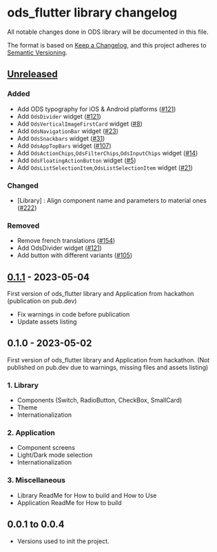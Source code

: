# ods_flutter library changelog

All notable changes done in ODS library will be documented in this file.

The format is based on [Keep a Changelog](https://keepachangelog.com/en/1.0.0/),
and this project adheres to [Semantic Versioning](https://semver.org/spec/v2.0.0.html).

## [Unreleased](https://github.com/Orange-OpenSource/ods-flutter/compare/0.1.1...main)

### Added

- Add ODS typography for iOS & Android platforms ([#121](https://github.com/Orange-OpenSource/ods-flutter/issues/121))
- Add `OdsDivider` widget ([#121](https://github.com/Orange-OpenSource/ods-flutter/issues/121))
- Add `OdsVerticalImageFirstCard` widget ([#8](https://github.com/Orange-OpenSource/ods-flutter/issues/8))
- Add `OdsNavigationBar` widget ([#23](https://github.com/Orange-OpenSource/ods-flutter/issues/23))
- Add `OdsSnackbars` widget ([#31](https://github.com/Orange-OpenSource/ods-flutter/issues/31))
- Add `OdsAppTopBars` widget ([#107](https://github.com/Orange-OpenSource/ods-flutter/issues/107))
- Add `OdsActionChips`,`OdsFilterChips`,`OdsInputChips` widget ([#14](https://github.com/Orange-OpenSource/ods-flutter/issues/14))
- Add `OdsFloatingActionButton` widget ([#5](https://github.com/Orange-OpenSource/ods-flutter/issues/5))
- Add `OdsListSelectionItem`,`OdsListSelectionItem` widget ([#21](https://github.com/Orange-OpenSource/ods-flutter/issues/21))

### Changed

- [Library] : Align component name and parameters to material ones  ([#222](https://github.com/Orange-OpenSource/ods-flutter/issues/222))

### Removed

- Remove french translations ([#154](https://github.com/Orange-OpenSource/ods-flutter/issues/154))
- Add OdsDivider widget ([#121](https://github.com/Orange-OpenSource/ods-flutter/issues/121))
- Add button with different variants ([#105](https://github.com/Orange-OpenSource/ods-flutter/issues/105))

## [0.1.1](https://github.com/Orange-OpenSource/ods-flutter/compare/0.1.0...0.1.1) - 2023-05-04

First version of ods_flutter library and Application from hackathon (publication on pub.dev)

* Fix warnings in code before publication
* Update assets listing

## 0.1.0 - 2023-05-02

First version of ods_flutter library and Application from hackathon.
(Not published on pub.dev due to warnings, missing files and assets listing)

### 1. Library

* Components (Switch, RadioButton, CheckBox, SmallCard)
* Theme
* Internationalization

### 2. Application

* Component screens
* Light/Dark mode selection
* Internationalization

### 3. Miscellaneous

* Library ReadMe for How to build and How to Use
* Application ReadMe for How to build

## 0.0.1 to 0.0.4

* Versions used to init the project.
